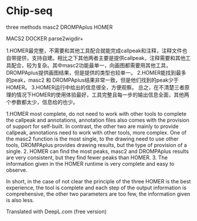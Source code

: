 # Chip-seq

three methods
masc2 DROMPAplus HOMER

MACS2
DOCKER parse2wigdir+

1.HOMER最完整，不需要和其他工具配合就能完成callpeak和注释，注释文件也自带提供，支持自建。相比之下其他两者主要是提供callpeak，注释需要和其他工具配合，较为复杂。其中masc2功能最单一，向画图都需要用其他工具，DROMPAplus提供画图结果，但是提供的类型也较单一。
2.HOMER能找到最多的peak，masc2 和 DROMPAplus结果非常一致，但是他们找到的peak少于HOMER。
3.HOMER运行中给出的信息很全，方便观察。
总之，在不清楚三者原理的情况下HOMER的使用体验最好，工具完整且每一步的输出信息全面，其他两个参数都太少，信息给的也少。

1.HOMER most complete, do not need to work with other tools to complete the callpeak and annotations, annotation files also comes with the provision of support for self-built. In contrast, the other two are mainly to provide callpeak, annotations need to work with other tools, more complex. One of the masc2 function is the most single, to the drawing need to use other tools, DROMPAplus provides drawing results, but the type of provision of a single.
2. HOMER can find the most peaks, masc2 and DROMPAplus results are very consistent, but they find fewer peaks than HOMER.
3. The information given in the HOMER runtime is very complete and easy to observe.

In short, in the case of not clear the principle of the three HOMER is the best experience, the tool is complete and each step of the output information is comprehensive, the other two parameters are too few, the information given is also less.

Translated with DeepL.com (free version)
